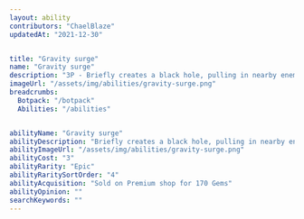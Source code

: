 ```yaml
---
layout: ability
contributors: "ChaelBlaze"
updatedAt: "2021-12-30"


title: "Gravity surge"
name: "Gravity surge"
description: "3P - Briefly creates a black hole, pulling in nearby enemy bots and slowing them for 2.5 seconds"
imageUrl: "/assets/img/abilities/gravity-surge.png"
breadcrumbs:
  Botpack: "/botpack"
  Abilities: "/abilities"


abilityName: "Gravity surge"
abilityDescription: "Briefly creates a black hole, pulling in nearby enemy bots and slowing them for 2.5 seconds"
abilityImageUrl: "/assets/img/abilities/gravity-surge.png"
abilityCost: "3"
abilityRarity: "Epic"
abilityRaritySortOrder: "4"
abilityAcquisition: "Sold on Premium shop for 170 Gems"
abilityOpinion: ""
searchKeywords: ""
---
```



